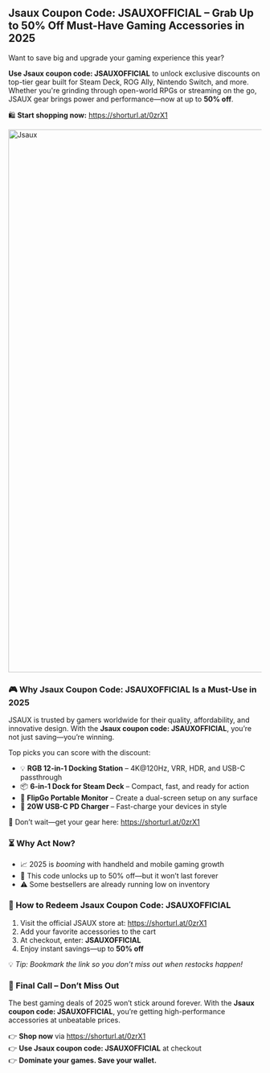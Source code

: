 <h2>Jsaux Coupon Code: JSAUXOFFICIAL – Grab Up to 50% Off Must-Have Gaming Accessories in 2025</h2>
<p>Want to save big and upgrade your gaming experience this year?</p>
<p><strong>Use Jsaux coupon code: JSAUXOFFICIAL</strong> to unlock exclusive discounts on top-tier gear built for Steam Deck, ROG Ally, Nintendo Switch, and more. Whether you're grinding through open-world RPGs or streaming on the go, JSAUX gear brings power and performance—now at up to <strong>50% off</strong>.</p>
<p>🛍️ <strong>Start shopping now:</strong> <a href="https://shorturl.at/0zrX1" target="_blank" rel="noopener noreferrer">https://shorturl.at/0zrX1</a></p>
<img src="https://images.mirror-media.xyz/publication-images/6x4rnycVz6KW20EfFW3Gc.jpeg?height=540&width=1080" alt="Jsaux" width="1080">
<h3>🎮 Why Jsaux Coupon Code: JSAUXOFFICIAL Is a Must-Use in 2025</h3>
<p>JSAUX is trusted by gamers worldwide for their quality, affordability, and innovative design. With the <strong>Jsaux coupon code: JSAUXOFFICIAL</strong>, you’re not just saving—you’re winning.</p>
<p>Top picks you can score with the discount:</p>
<ul>
<li>💡 <strong>RGB 12-in-1 Docking Station</strong> – 4K@120Hz, VRR, HDR, and USB-C passthrough</li>
<li>📦 <strong>6-in-1 Dock for Steam Deck</strong> – Compact, fast, and ready for action</li>
<li>🧳 <strong>FlipGo Portable Monitor</strong> – Create a dual-screen setup on any surface</li>
<li>🔌 <strong>20W USB-C PD Charger</strong> – Fast-charge your devices in style</li>
</ul>
<p>🔗 Don’t wait—get your gear here: <a href="https://shorturl.at/0zrX1" target="_blank" rel="noopener noreferrer">https://shorturl.at/0zrX1</a></p>
<h3>⏳ Why Act Now?</h3>
<ul>
<li>📈 2025 is <em>booming</em> with handheld and mobile gaming growth</li>
<li>💸 This code unlocks up to 50% off—but it won’t last forever</li>
<li>⚠️ Some bestsellers are already running low on inventory</li>
</ul>
<h3>🛒 How to Redeem Jsaux Coupon Code: JSAUXOFFICIAL</h3>
<ol>
<li>Visit the official JSAUX store at: <a href="https://shorturl.at/0zrX1" target="_blank" rel="noopener noreferrer">https://shorturl.at/0zrX1</a></li>
<li>Add your favorite accessories to the cart</li>
<li>At checkout, enter: <strong>JSAUXOFFICIAL</strong></li>
<li>Enjoy instant savings—up to <strong>50% off</strong></li>
</ol>
<p>💡 <em>Tip: Bookmark the link so you don’t miss out when restocks happen!</em></p>
<h3>🚨 Final Call – Don’t Miss Out</h3>
<p>The best gaming deals of 2025 won’t stick around forever. With the <strong>Jsaux coupon code: JSAUXOFFICIAL</strong>, you’re getting high-performance accessories at unbeatable prices.</p>
<p>👉 <strong>Shop now</strong> via <a href="https://shorturl.at/0zrX1" target="_blank" rel="noopener noreferrer">https://shorturl.at/0zrX1</a><br>
👉 <strong>Use Jsaux coupon code: JSAUXOFFICIAL</strong> at checkout<br>
👉 <strong>Dominate your games. Save your wallet.</strong></p>
